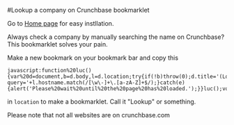 #Lookup a company on Crunchbase bookmarklet

Go to [Home page](http://shawiz.github.com/Lookup-Company/) for easy instllation.

Always check a company by manually searching the name on Crunchbase? This bookmarklet solves your pain.

Make a new bookmark on your bookmark bar and copy this 

    javascript:function%20luc(){var%20d=document,b=d.body,l=d.location;try{if(!b)throw(0);d.title='(Looking%20up%20company...)%20'+d.title;l.href='http://www.crunchbase.com/search?query='+l.hostname.match(/[\w\-]+\.[a-zA-Z]+$/);}catch(e){alert('Please%20wait%20until%20the%20page%20has%20loaded.');}}luc();void(0)

in `location` to make a bookmarklet. Call it "Lookup" or something.

Please note that not all websites are on crunchbase.com